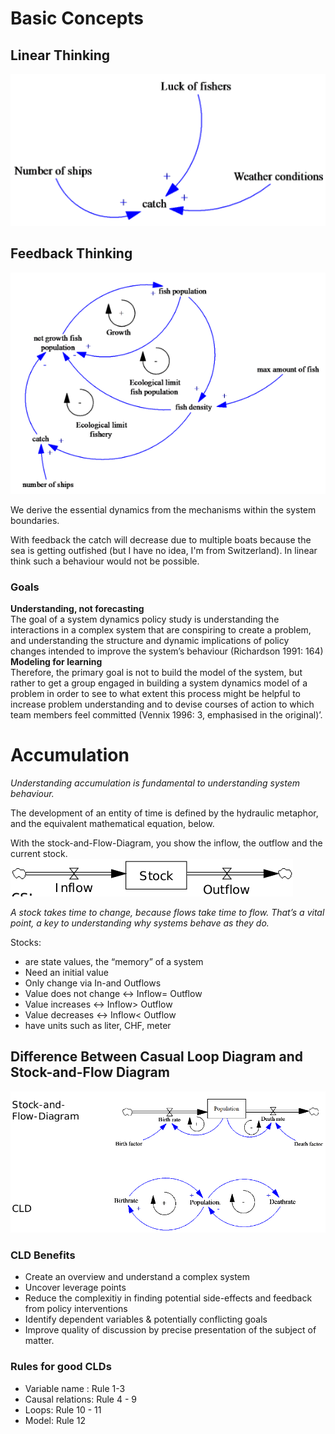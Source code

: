 # Basic Concepts

## Linear Thinking
![Linear Thinking](figures/linearThinking.png)

## Feedback Thinking
![Feedback Thinking](figures/feedbackThinking.png)

We derive the essential dynamics from the mechanisms within the system boundaries.

With feedback the catch will decrease due to multiple boats because the sea is getting outfished (but I have no idea, I'm from Switzerland). In linear think such a behaviour would not be possible.

### Goals
__Understanding, not forecasting__  
The goal of a system dynamics policy study is understanding the interactions in a complex system that are conspiring to create a problem, and understanding the structure and dynamic implications of policy changes intended to improve the system’s behaviour (Richardson 1991: 164)  
__Modeling for learning__  
Therefore, the primary goal is not to build the model of the system, but rather to get a group engaged in building a system dynamics model of a problem in order to see to what extent this process might be helpful to increase problem understanding and to devise courses of action to which team members feel committed (Vennix 1996: 3, emphasised in the original)’.

# Accumulation
*Understanding accumulation is fundamental to understanding system behaviour.*

The development of an entity of time is defined by the hydraulic metaphor, and the equivalent mathematical equation, below.

With the stock-and-Flow-Diagram, you show the inflow, the outflow and the current stock. 
![Stock and Flow Diagram](figures/stocknflow.png)

*A stock takes time to change, because flows take time to flow. That’s a vital point, a key to understanding why systems behave as they do.*

Stocks:
- are state values, the “memory” of a system
- Need an initial value
- Only change via In-and Outflows
- Value does not change ↔ Inflow= Outflow
- Value increases ↔ Inflow> Outflow
- Value decreases ↔ Inflow< Outflow
- have units such as liter, CHF, meter

## Difference Between Casual Loop Diagram and Stock-and-Flow Diagram
![Differences](figures/cldVsStockFlow.png)

### CLD Benefits
- Create an overview and understand a complex system
- Uncover leverage points
- Reduce the complexitiy in finding potential side-effects and feedback from policy interventions
- Identify dependent variables & potentially conflicting goals
- Improve quality of discussion by precise presentation of the subject of matter.

### Rules for good CLDs
- Variable name : Rule 1-3
- Causal relations: Rule 4 - 9
- Loops: Rule 10 - 11
- Model: Rule 12